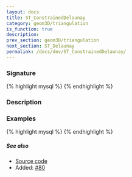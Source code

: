 ```yaml
---
layout: docs
title: ST_ConstrainedDelaunay
category: geom3D/triangulation
is_function: true
description: 
prev_section: geom3D/triangulation
next_section: ST_Delaunay
permalink: /docs/dev/ST_ConstrainedDelaunay/
---
```


### Signature

{% highlight mysql %}
{% endhighlight %}

### Description

### Examples

{% highlight mysql %}
{% endhighlight %}

##### See also

* <a href="https://github.com/irstv/H2GIS/blob/master/h2spatial-ext/src/main/java/org/h2gis/h2spatialext/function/spatial/mesh/ST_ConstrainedDelaunay.java" target="_blank">Source code</a>
* Added: <a href="https://github.com/irstv/H2GIS/pull/80" target="_blank">#80</a>
